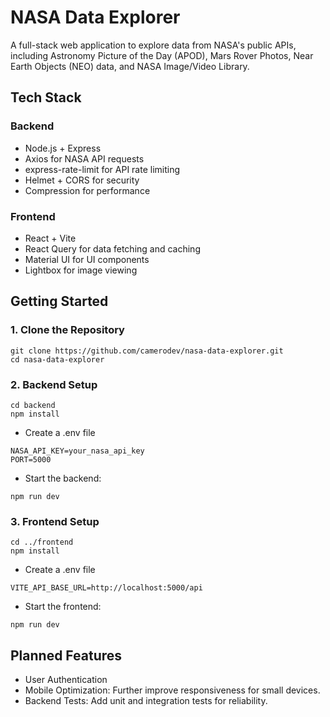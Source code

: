 # NASA Data Explorer
A full-stack web application to explore data from NASA's public APIs, including Astronomy Picture of the Day (APOD), Mars Rover Photos, Near Earth Objects (NEO) data, and NASA Image/Video Library.
## Tech Stack
### Backend
- Node.js + Express
- Axios for NASA API requests
- express-rate-limit for API rate limiting
- Helmet + CORS for security
- Compression for performance
### Frontend
- React + Vite
- React Query for data fetching and caching
- Material UI for UI components
- Lightbox for image viewing
## Getting Started
### 1. Clone the Repository
```
git clone https://github.com/camerodev/nasa-data-explorer.git
cd nasa-data-explorer
```
### 2. Backend Setup
```
cd backend
npm install
```
- Create a .env file
```
NASA_API_KEY=your_nasa_api_key
PORT=5000
```
- Start the backend:
```
npm run dev
```
### 3. Frontend Setup
```
cd ../frontend
npm install
```
- Create a .env file
```
VITE_API_BASE_URL=http://localhost:5000/api
```
- Start the frontend:
```
npm run dev
```
## Planned Features
- User Authentication
- Mobile Optimization: Further improve responsiveness for small devices.
- Backend Tests: Add unit and integration tests for reliability.

